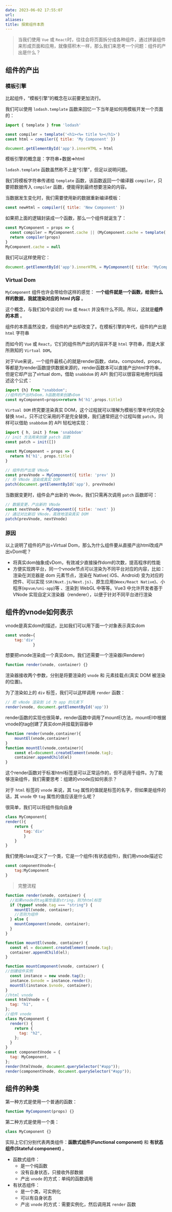 ```yaml
---
date: 2023-06-02 17:55:07
url: 
aliases:
title: 探索组件本质
---
```

> 当我们使用 `Vue` 或 `React`时，往往会将页面拆分成各种组件，通过拼装组件来形成页面和应用，就像搭积木一样，那么我们来思考一个问题：组件的产出是什么？

## 组件的产出

### 模板引擎

比起组件，“模板引擎”的概念在以前要更加流行。

我们可以使用 `lodash.template` 函数来回忆一下当年是如何用模板开发一个页面的：

```js
import { template } from 'lodash'

const compiler = template('<h1><%= title %></h1>')
const html = compiler({ title: 'My Component' })

document.getElementById('app').innerHTML = html
```

模板引擎的概念是：字符串+数据=>html

`lodash.template` 函数虽然称不上是“引擎”，但足以说明问题。

我们将模板字符串传递给 `template` 函数，该函数返回一个编译器 `compiler`，只要把数据传入 `compiler` 函数，便能得到最终想要渲染的内容。

当数据发生变化时，我们需要使用新的数据重新编译模板：

```js
const newHtml = compiler({ title: 'New Component' })
```

如果把上面的逻辑封装成一个函数，那么一个组件就诞生了：

```js
const MyComponent = props => {
  const compiler = MyComponent.cache || (MyComponent.cache = template('<h1><%= title %></h1>'))
  return compiler(props)
}
MyComponent.cache = null
```

我们可以这样使用它：

```js
document.getElementById('app').innerHTML = MyComponent({ title: 'MyComponent' })
```

### Virtual Dom

`MyComponent` 组件也许会带给你这样的感觉： **一个组件就是一个函数，给我什么样的数据，我就渲染对应的 html 内容** 。

这个概念，与我们如今谈论的 `Vue` 或 `React` 并没有什么不同。所以，这就是**组件的本质** 。

组件的本质虽然没变，但组件的产出却改变了。在模板引擎的年代，组件的产出是 `html` 字符串

而如今的 `Vue` 或 `React`，它们的组件所产出的内容并不是 `html` 字符串，而是大家所熟知的 `Virtual DOM`。

对于Vue来说，一个组件最核心的就是render函数，data，computed，props，等都是为render函数提供数据来源的，render函数本可以直接产出html字符串，但是它却产出了virtual dom，借助 `snabbdom` 的 API 我们可以很容易地用代码描述这个公式：

```js
import {h} from "snabbdom";
//组件的产出时vDom，h函数用来创建vDom
const myComponent=props=>return h('h1',props.title)
```

`Virtual DOM` 终究要渲染真实 DOM，这个过程就可以理解为模板引擎年代的完全替换 `html`，只不过它采用的不是完全替换，我们通常把这个过程叫做 `patch`，同样可以借助 `snabbdom` 的 API 轻松地实现：

```js
import { h, init } from 'snabbdom'
// init 方法用来创建 patch 函数
const patch = init([])

const MyComponent = props => {
  return h('h1', props.title)
}

// 组件的产出是 VNode
const prevVnode = MyComponent({ title: 'prev' })
// 将 VNode 渲染成真实 DOM
patch(document.getElementById('app'), prevVnode)
```

当数据变更时，组件会产出新的 `VNode`，我们只需再次调用 `patch` 函数即可：

```js
// 数据变更，产出新的 VNode
const nextVnode = MyComponent({ title: 'next' })
// 通过对比新旧 VNode，高效地渲染真实 DOM
patch(prevVnode, nextVnode)
```

### 原因

以上说明了组件的产出=Virtual Dom，那么为什么组件要从直接产出html改成产出vDom呢？

* 将真实dom抽象成vDom，有效减少直接操作dom的次数，提高程序的性能
* 方便实现跨平台，同一个vnode节点可以渲染为不同平台对应的内容，比如：渲染在浏览器是 dom 元素节点，渲染在 Native( iOS、Android) 变为对应的控件、可以实现 `SSR(Nuxt.js/Next.js)`、原生应用(`Weex/React Native`)、小程序(`mpvue/uni-app`)等 、渲染到 WebGL 中等等。Vue3 中允许开发者基于 VNode 实现自定义渲染器（renderer），以便于针对不同平台进行渲染

## 组件的vnode如何表示

vnode是真实dom的描述，比如我们可以用下面一个对象表示真实dom

```js
const vnode={
	tag:'div'
			}
```

想要把vnode渲染成一个真实dom，我们还需要一个渲染器(Renderer)

```js
function render(vnode, container) {}
```

渲染器接收两个参数，分别是将要渲染的 `vnode` 和 元素挂载点(真实 DOM 被渲染的位置)。

为了渲染如上的 `div` 标签，我们可以这样调用 `render` 函数：

```js
// 把 vNode 渲染到 id 为 app 的元素下
render(vnode, document.getElementById('app'))
```

render函数的实现也很简单，render函数中调用了mountEl方法，mountEl中根据vnode的tag创建了真实dom并挂载到容器中

```js
function render(vnode,container){
	mountEl(vnode,container)
}
function mountEl(vnode,container){
	const el=document.createElement(vnode.tag);
	container.appendChild(el)
}
```

这个render函数对于标准html标签是可以正常运作的，但不适用于组件。为了能够渲染组件，我们需要思考：组建的vnode应如何表示？

对于 `html` 标签的 `vnode` 来说，其 `tag` 属性的值就是标签的名字，但如果是组件的话，其 `vnode` 中 `tag` 属性的值应该是什么呢？

很简单，我们可以将组件指向自身

```js
class MyComponent{
render(){
	return {
		tag:'div'
		}
	}
}
```

我们使用class定义了一个类，它是一个组件(有状态组件)，我们用vnode描述它

```js
const componentVnode={
	tag:MyComponent
}
```

> 完整流程

```js
function render(vnode, container) {
  //如果vnode的tag属性值是string，则为html标签
  if (typeof vnode.tag === "string") {
    mountEl(vnode, container);
    //否则为组件
  } else {
    mountComponent(vnode, container);
  }
}

function mountEl(vnode, container) {
  const el = document.createElement(vnode.tag);
  container.appendChild(el);
}

function mountComponent(vnode, container) {
//创建组件实例
  const instance = new vnode.tag();
  instance.$vnode = instance.render();
  mountEl(instance.$vnode, container);
}
//html vnode
const htmlVnode = {
  tag: "h1",
};
//组件 vnode
class MyComponent {
  render() {
    return {
      tag: "h2",
    };
  }
}
const componentVnode = {
  tag: MyComponent,
};
render(htmlVnode, document.querySelector("#app"));
render(componentVnode, document.querySelector("#app"));

```

## 组件的种类

第一种方式是使用一个普通的函数：

```js
function MyComponent(props) {}
```

第二种方式是使用一个类：

```js
class MyComponent {}
```

实际上它们分别代表两类组件：**函数式组件(Functional component)** 和  **有状态组件(Stateful component)** 。

* 函数式组件：
  * 是一个纯函数
  * 没有自身状态，只接收外部数据
  * 产出 `vnode` 的方式：单纯的函数调用
* 有状态组件：
  * 是一个类，可实例化
  * 可以有自身状态
  * 产出 `vnode` 的方式：需要实例化，然后调用其 `render` 函数
